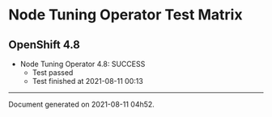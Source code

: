 
Node Tuning Operator Test Matrix
================================

OpenShift 4.8
-------------


* Node Tuning Operator 4.8: SUCCESS
  - Test passed
  - Test finished at 2021-08-11 00:13


---
Document generated on 2021-08-11 04h52.
